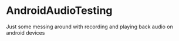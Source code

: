 # AndroidAudioTesting
Just some messing around with recording and playing back audio on android devices
